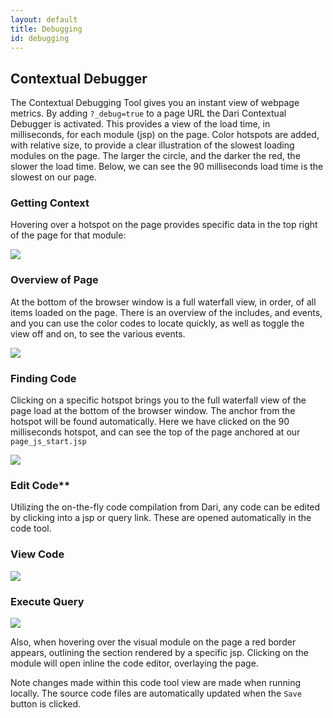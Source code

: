 ```yaml
---
layout: default
title: Debugging
id: debugging
---
```


<div markdown="1" class="span12">

## Contextual Debugger 

The Contextual Debugging Tool gives you an instant view of webpage metrics. By adding `?_debug=true` to a page URL the Dari Contextual Debugger is activated. This provides a view of the load time, in milliseconds, for each module (jsp) on the page. Color hotspots are added, with relative size, to provide a clear illustration of the slowest loading modules on the page. The larger the circle, and the darker the red, the slower the load time. Below, we can see the 90 milliseconds load time is the slowest on our page.

### Getting Context

Hovering over a hotspot on the page provides specific data in the top right of the page for that module:

![](http://docs.brightspot.s3.amazonaws.com/hotspots-debugger.png)

### Overview of Page

At the bottom of the browser window is a full waterfall view, in order, of all items loaded on the page. There is an overview of the includes, and events, and you can use the color codes to locate quickly, as well as toggle the view off and on, to see the various events.

![](http://docs.brightspot.s3.amazonaws.com/profile-overview.png)

### Finding Code

Clicking on a specific hotspot brings you to the full waterfall view of the page load at the bottom of the browser window. The anchor from the hotspot will be found automatically. Here we have clicked on the 90 milliseconds hotspot, and can see the top of the page anchored at our `page_js_start.jsp`

![](http://docs.brightspot.s3.amazonaws.com/waterfall-profile.png)

### Edit Code**

Utilizing the on-the-fly code compilation from Dari, any code can be edited by clicking into a jsp or query link. These are opened automatically in the code tool.

### View Code

![](http://docs.brightspot.s3.amazonaws.com/edit-code-tool.png)

### Execute Query

![](http://docs.brightspot.s3.amazonaws.com/execute-code-tool.png)



Also, when hovering over the visual module on the page a red border appears, outlining the section rendered by a specific jsp. Clicking on the module will open inline the code editor, overlaying the page.

Note changes made within this code tool view are made when running locally. The source code files are automatically updated when the `Save` button is clicked.


